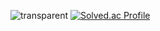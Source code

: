 ![transparent](https://capsule-render.vercel.app/api?type=transparent&fontColor=5BBD5B&text=Hi!%20I'm%20Lee%20Jisu%20&height=150&fontSize=40)
[![Solved.ac Profile](http://mazassumnida.wtf/api/generate_badge?boj=ezi-s-u)](https://solved.ac/ezi-s-u)
